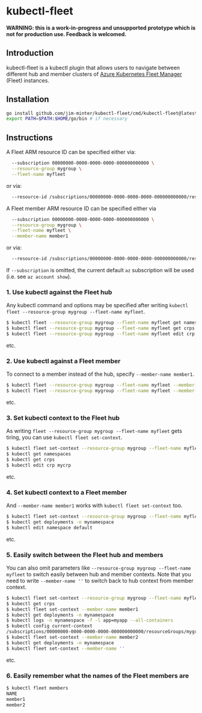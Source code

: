 # kubectl-fleet

**WARNING: this is a work-in-progress and unsupported prototype which is not for
production use.  Feedback is welcomed.**

## Introduction

kubectl-fleet is a kubectl plugin that allows users to navigate between
different hub and member clusters of [Azure Kubernetes Fleet
Manager](https://learn.microsoft.com/en-us/azure/kubernetes-fleet/) (Fleet)
instances.

## Installation

```sh
go install github.com/jim-minter/kubectl-fleet/cmd/kubectl-fleet@latest
export PATH=$PATH:$HOME/go/bin # if necessary
```

## Instructions

A Fleet ARM resource ID can be specified either via:

```sh
  --subscription 00000000-0000-0000-0000-000000000000 \
  --resource-group mygroup \
  --fleet-name myfleet
```

or via:

```sh
  --resource-id /subscriptions/00000000-0000-0000-0000-000000000000/resourceGroups/mygroup/providers/Microsoft.ContainerService/fleets/myfleet
```

A Fleet member ARM resource ID can be specified either via

```sh
  --subscription 00000000-0000-0000-0000-000000000000 \
  --resource-group mygroup \
  --fleet-name myfleet \
  --member-name member1
```

or via:

```sh
  --resource-id /subscriptions/00000000-0000-0000-0000-000000000000/resourceGroups/mygroup/providers/Microsoft.ContainerService/fleets/myfleet/members/member1
```

If `--subscription` is omitted, the current default `az` subscription will be
used (i.e. see `az account show`).

### 1. Use kubectl against the Fleet hub

Any kubectl command and options may be specified after writing `kubectl fleet
--resource-group mygroup --fleet-name myfleet`.

```sh
$ kubectl fleet --resource-group mygroup --fleet-name myfleet get namespaces
$ kubectl fleet --resource-group mygroup --fleet-name myfleet get crps
$ kubectl fleet --resource-group mygroup --fleet-name myfleet edit crp mycrp
```

etc.

### 2. Use kubectl against a Fleet member

To connect to a member instead of the hub, specify `--member-name member1`.

```sh
$ kubectl fleet --resource-group mygroup --fleet-name myfleet --member-name member1 get deployments -n mynamespace
$ kubectl fleet --resource-group mygroup --fleet-name myfleet --member-name member1 edit namespace default
```

etc.

### 3. Set kubectl context to the Fleet hub

As writing `fleet --resource-group mygroup --fleet-name myfleet` gets tiring,
you can use `kubectl fleet set-context`.

```sh
$ kubectl fleet set-context --resource-group mygroup --fleet-name myfleet
$ kubectl get namespaces
$ kubectl get crps
$ kubectl edit crp mycrp
```

etc.

### 4. Set kubectl context to a Fleet member

And `--member-name member1` works with `kubectl fleet set-context` too.

```sh
$ kubectl fleet set-context --resource-group mygroup --fleet-name myfleet --member-name member1
$ kubectl get deployments -n mynamespace
$ kubectl edit namespace default
```

etc.

### 5. Easily switch between the Fleet hub and members

You can also omit parameters like `--resource-group mygroup --fleet-name
myfleet` to switch easily between hub and member contexts.  Note that you need
to write `--member-name ''` to switch back to hub context from member context.

```sh
$ kubectl fleet set-context --resource-group mygroup --fleet-name myfleet  # on the hub
$ kubectl get crps
$ kubectl fleet set-context --member-name member1                          # now on member1
$ kubectl get deployments -n mynamespace
$ kubectl logs -n mynamespace -f -l app=myapp --all-containers
$ kubectl config current-context                                           # where was I again?
/subscriptions/00000000-0000-0000-0000-000000000000/resourceGroups/mygroup/providers/Microsoft.ContainerService/fleets/myfleet/members/member1
$ kubectl fleet set-context --member-name member2                          # now on member2
$ kubectl get deployments -n mynamespace
$ kubectl fleet set-context --member-name ''                               # now back on the hub
```

etc.

### 6. Easily remember what the names of the Fleet members are

```sh
$ kubectl fleet members
NAME
member1
member2
```